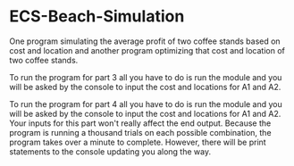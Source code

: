 # ECS-Beach-Simulation
One program simulating the average profit of two coffee stands based on cost and location and another program optimizing that cost and location of two coffee stands.

To run the program for part 3 all you have to do is run the module and you will be asked by the console to input the cost and locations for A1 and A2.

To run the program for part 4 all you have to do is run the module and you will be asked by the console to input the cost and locations for A1 and A2.
Your inputs for this part won't really affect the end output. Because the program is running a thousand trials on each possible combination, the program takes
over a minute to complete. However, there will be print statements to the console updating you along the way.
